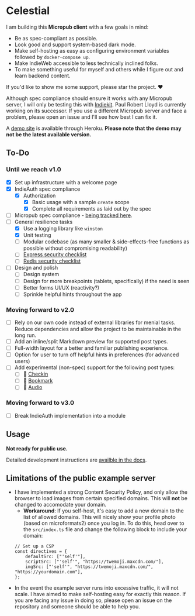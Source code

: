 # Celestial

I am building this __Micropub client__ with a few goals in mind:

- Be as spec-compliant as possible.
- Look good and support system-based dark mode.
- Make self-hosting as easy as configuring environment variables followed by `docker-compose up`.
- Make IndieWeb accessible to less technically inclined folks.
- To make something useful for myself and others while I figure out and learn backend content.

If you'd like to show me some support, please star the project. ♥

Although spec compliance should ensure it works with any Micropub server, I will only be testing this with [Indiekit](https://github.com/getindiekit/indiekit/ "indiekit"). Paul Robert Lloyd is currently working on its successor. If you use a different Micropub server and face a problem, please open an issue and I'll see how best I can fix it.

A [demo site](https://micropub-celestial.herokuapp.com/) is available through Heroku. __Please note that the demo may not be the latest available version.__

## To-Do

### Until we reach v1.0

- [x] Set up infrastructure with a welcome page
- [x] IndieAuth spec compliance
    - [x] Authorization
        - [x] Basic usage with a sample `create` scope
        - [x] Complete all requirements as laid out by the spec
- [ ] Micropub spec compliance - [being tracked here](https://github.com/hirusi/Celestial/issues/4).
- [ ] General resilience tasks
    - [x] Use a logging library like `winston`
    - [x] Unit testing
    - [ ] Modular codebase (as many smaller & side-effects-free functions as possible without compromising readability)
    - [ ] [Express security checklist](https://expressjs.com/en/advanced/best-practice-security.html)
    - [ ] [Redis security checklist](https://redis.io/topics/security)
- [ ] Design and polish
    - [ ] Design system
    - [ ] Design for more breakpoints (tablets, specifically) if the need is seen
    - [ ] Better forms UI/UX (reactivity?)
    - [ ] Sprinkle helpful hints throughout the app

### Moving forward to v2.0

- [ ] Rely on our own code instead of external libraries for menial tasks. Reduce dependencies and allow the project to be maintainable in the long run.
- [ ] Add an inline/split Markdown preview for supported post types.
- [ ] Full-width layout for a better and familiar publishing experience.
- [ ] Option for user to turn off helpful hints in preferences (for advanced users)
- [ ] Add experimental (non-spec) support for the following post types:
    - [ ] 🚩 [Checkin](https://indieweb.org/checkin)
    - [ ] 🔖 [Bookmark](https://indieweb.org/bookmark)
    - [ ] 🎤 [Audio](https://indieweb.org/audio)
    
### Moving forward to v3.0

- [ ] Break IndieAuth implementation into a module

## Usage

__Not ready for public use.__

Detailed development instructions are [availble in the docs](/docs/development.md).

## Limitations of the public example server

* I have implemented a strong Content Security Policy, and only allow the browser to load images from certain specified domains. This will **not** be changed to accomodate your domain.
    * **Workaround**: If you self-host, it's easy to add a new domain to the list of allowed domains. This will nicely show your profile photo (based on microformats2) once you log in. To do this, head over to the `src/index.ts` file and change the following block to include your domain:
    ```
    // Set up a CSP
    const directives = {
        defaultSrc: ["'self'"],
        scriptSrc: ["'self'", "https://twemoji.maxcdn.com/"],
        imgSrc: ["'self'", "https://twemoji.maxcdn.com/", "https://yourdomain.com"],
    };
    ```
* In the event the example server runs into excessive traffic, it will not scale. I have aimed to make self-hosting easy for exactly this reason. If you are facing any issue in doing so, please open an issue on the repository and someone should be able to help you.
